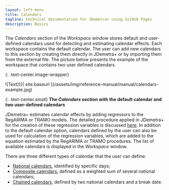 ```yaml
---
layout: left-menu
title: Calendars
tagline: technical documentation for JDemetra+ using GitHub Pages
description: Basics
---
```

The *Calendars* section of the *Workspace* window stores default and user-defined 
calendars used for detecting and estimating calendar effects.
Each workspace contains the default calendar. The user can add new 
calendars to this section by creating them directly in JDemetra+ or by 
importing them from the external file. The picture below presents the 
example of the workspace that contains two user defined calendars.

{: .text-center.image-wrapper}

![Text]({{ site.baseurl }}/assets/img/reference-manual/manual/calendars-example.jpg)

{: .text-center.small}
**The *Calendars* section with the default calendar and two user-defined calendars**

JDemetra+ estimates calendar effects by adding regressors to the RegARIMA or TRAMO 
models. The detailed procedure applied in JDemetra+ for the creation of 
these regression variables is discussed [here](../case-studies/calendars-main.html). 
In addition to the default calendar option, calendars defined by the user can also be used for calculation of the regression variables, which are added to the equation 
estimated by the RegARIMA or TRAMO procedures. The list of available 
calendars is displayed in the *Workspace* window. 
 
There are three different types of calendar that the user can define:
* [National calendars](../case-studies/calendars-national.html), identified by specific days; 
* [Composite calendars](../case-studies/calendars-composite.html), defined as a weighted sum of several national calendars; 
* [Chained calendars](../case-studies/calendars-chained.html), defined by two national calendars and a break date.

